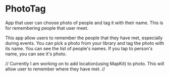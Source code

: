 # PhotoTag
App that user can choose photo of people and tag it with their name. This is for remembering people that user meet.

This app allow users to remember the people that they have met, especially during events. 
You can pick a photo from your library and tag the photo with its name. 
You can see the list of people's names. If you tap to person's name, you can see it's photo.

// Currently I am working on to add location(using MapKit) to photo. This will allow user to remember where they have met. //
